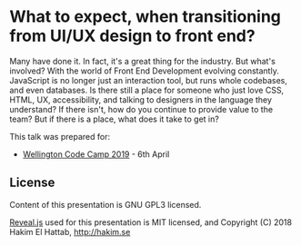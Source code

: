 # What to expect, when transitioning from UI/UX design to front end?

Many have done it. In fact, it's a great thing for the industry. But what's involved? With the world of Front End Development evolving constantly. JavaScript is no longer just an interaction tool, but runs whole codebases, and even databases. Is there still a place for someone who just love CSS, HTML, UX, accessibility, and talking to designers in the language they understand? If there isn't, how do you continue to provide value to the team? But if there is a place, what does it take to get in?

This talk was prepared for:
- [Wellington Code Camp 2019](https://www.codecampwellington.nz/) - 6th April

## License

Content of this presentation is GNU GPL3 licensed.

[Reveal.js](https://github.com/hakimel/reveal.js) used for this presentation is MIT licensed, and Copyright (C) 2018 Hakim El Hattab, http://hakim.se
